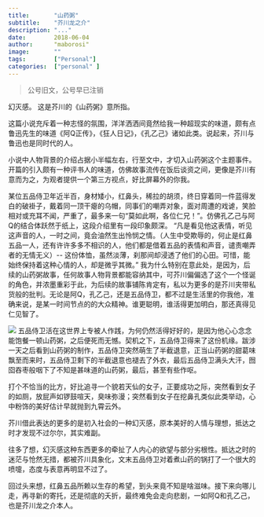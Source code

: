 ```yaml
---
title:       "山药粥"
subtitle:    "芥川龙之介"
description: "..."
date:        2018-06-04
author:      "maborosi"
image:       ""
tags:        ["Personal"]
categories:  ["personal" ]
---
```

> 公号旧文，公号早已注销
>
>
幻灭感。
这是芥川的《山药粥》意所指。

这篇小说充斥着一种志怪的氛围，洋洋洒洒间竟然给我一种超现实的味道，颇有点鲁迅先生的味道《阿Q正传》，《狂人日记》，《孔乙己》诸如此类。说起来，芥川与鲁迅也是同时代的人。

小说中人物背景的介绍占据小半幅左右，行至文中，才切入山药粥这个主题事件。开篇的引入颇有一种评书人的味道，仿佛故事流传在饭后谈资之间，更像是芥川有意而为之，为观者提供一个第三方视点，好比屏幕外的你我。

某位五品侍卫年近半百，身材矮小，红鼻头，稀拉的胡须，终日穿着同一件蓝得发白的破褂子，戴着同一顶干瘪的乌帽，同事们的嘲弄对象，面对周遭的戏谑，笑脸相对或充耳不闻，严重了，最多来一句“莫如此啊，各位仁兄！”。仿佛孔乙己与阿Q的结合体跃然于纸上，这段介绍里有一段印象颇深。
“凡是看见他这表情，听见这声音的人，一时之间，竟会油然生出怜悯之情。（人生中受欺辱的，何止是红鼻五品一人，还有许许多多不相识的人，他们都是借着五品的表情和声音，谴责嘲弄者的无情无义）-- 这份体恤，虽然淡薄，刹那间却浸透了他们的心田。可惜，能始终保持着这种心情的人，却是微乎其微。”
我为什么特别在意此处，是因为，后续的山药粥故事，任何故事人物背景都能容纳其中，可芥川偏偏选了这个一个怪诞的角色，并浓墨重彩于此，为后续的故事铺陈肯定有，私以为更多的是芥川夹带私货般的批判。无论是阿Q，孔乙己，还是五品侍卫，都不过是生活里的你我他，准确来说，是某一时间节点的的大众精神。谁更聪明，谁活得更加明白，那还真得见仁见智了。

![](/img/02-shanyaozhou-01.png)
五品侍卫活在这世界上专被人作践，为何仍然活得好好的，是因为他心心念念能饱餐一顿山药粥，之后便死而无憾。契机之下，五品侍卫得来了这份机缘。跋涉一天之后看到山药粥的制作，五品侍卫突然萌生了半截退意，正当山药粥的甜葛味飘至而来时，五品侍卫剩下的半截退意也褪去了外衣，最后五品侍卫满头大汗，囫囵吞枣般咽下了不知是甚味道的山药粥，最后，甚至有些作呕。

打个不恰当的比方，好比追寻一个貌若天仙的女子，正要成功之际，突然看到女子的如厕，放屁声如锣鼓喧天，臭味弥漫；突然看到女子在挖鼻孔类似此类举动，心中粉饰的美好估计早就抛到九霄云外。

芥川借此表达的更多的是初入社会的一种幻灭感，原本美好的人情与理想，抵达之时才发现不过尔尔，其实难副。

往多了想，幻灭感这种东西更多的牵扯了人内心的欲望与部分劣根性。抵达之时的迷茫与怆然无措，都被芥川具象化，文末五品侍卫对着煮山药的锅打了一个很大的喷嚏，态度与表意再明显不过了。

回过头来想，红鼻五品所赖以生存的希望，到头来竟不知是啥滋味。接下来向哪儿走，再寻新的寄托，还是彻底的夭折，最终难免会走向悲剧，一如阿Q和孔乙己，也是芥川龙之介本人。
